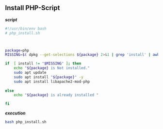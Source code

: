 ## Install PHP-Script



**_script_**
```bash
#!/usr/bin/env bash
# php_install.sh



package=php
MISSING=$( dpkg --get-selections ${package} 2>&1 | grep 'install' | awk '{ print $2 }')

if  [ install != "$MISSING" ]; then
    echo "${package} is Not installed."
    sudo apt update
    sudo apt install "${package}" -y
    sudo apt install libapache2-mod-php
    
else
    echo "${package} is already installed "

fi
```

**_execution_**

```bash
bash php_install.sh
```

